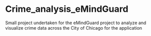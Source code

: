# Crime_analysis_eMindGuard
Small project undertaken for the eMindGuard project to analyze and visualize crime data across the City of Chicago for the application
